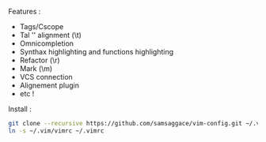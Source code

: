 Features :

- Tags/Cscope
- Tal '\' alignment (\t)
- Omnicompletion
- Synthax highlighting and functions highlighting
- Refactor (\r)
- Mark (\m)
- VCS connection
- Alignement plugin
- etc !


Install :
```sh
git clone --recursive https://github.com/samsaggace/vim-config.git ~/.vim
ln -s ~/.vim/vimrc ~/.vimrc
```
